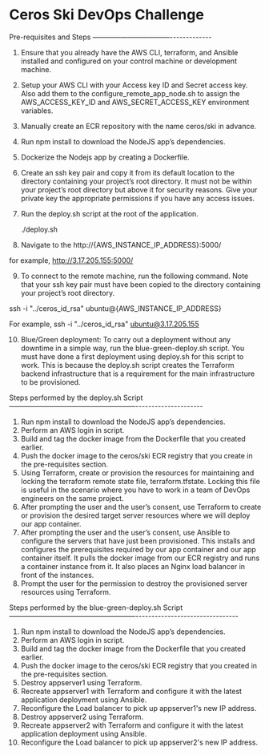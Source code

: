 # Ceros Ski DevOps Challenge

Pre-requisites and Steps
———————————-------------
1) Ensure that you already have the AWS CLI, terraform, and Ansible installed and configured on your control machine or development machine.
2) Setup your AWS CLI with your Access key ID and Secret access key. Also add them to the configure_remote_app_node.sh to assign the AWS_ACCESS_KEY_ID and AWS_SECRET_ACCESS_KEY environment variables.
3) Manually create an ECR repository with the name ceros/ski in advance.
4) Run npm install to download the NodeJS app’s dependencies.
5) Dockerize the Nodejs app by creating a Dockerfile.
6) Create an ssh key pair and copy it from its default location to the directory containing your project’s root directory. It must not be within your project’s root directory but above it for security reasons. Give your private key the appropriate permissions if you have any access issues.
7) Run the deploy.sh script at the root of the application.
	
     ./deploy.sh 

8) Navigate to the http://{AWS_INSTANCE_IP_ADDRESS}:5000/ 

  for example, 
  http://3.17.205.155:5000/

9) To connect to the remote machine, run the following command. Note that your ssh key pair must have been copied to the directory containing your project’s root directory.

ssh -i "../ceros_id_rsa" ubuntu@{AWS_INSTANCE_IP_ADDRESS}

For example, 
ssh -i "../ceros_id_rsa" ubuntu@3.17.205.155

10) Blue/Green deployment: To carry out a deployment without any downtime in a simple way, run the blue-green-deploy.sh script. You must have done a first deployment using deploy.sh for this script to work. This is because the deploy.sh script creates the Terraform backend infrastructure that is a requirement for the main infrastructure to be provisioned.


Steps performed by the deploy.sh Script
——————————————————---------------------
1) Run npm install to download the NodeJS app’s dependencies.
2) Perform an AWS login in script.
3) Build and tag the docker image from the Dockerfile that you created earlier.
4) Push the docker image to the ceros/ski ECR registry that you create in the pre-requisites section.
5) Using Terraform, create or provision the resources for maintaining and locking the terraform remote state file, terraform.tfstate. Locking this file is useful in the scenario where you have to work in a team of DevOps engineers on the same project.
6) After prompting the user and the user’s consent, use Terraform to create or provision the desired target server resources where we will deploy our app container.
7) After prompting the user and the user’s consent, use Ansible to configure the servers that have just been provisioned. This installs and configures the prerequisites required by our app container and our app container itself. It pulls the docker image from our ECR registry and runs a container instance from it. It also places an Nginx load balancer in front of the instances.
8) Prompt the user for the permission to destroy the provisioned server resources using Terraform.


Steps performed by the blue-green-deploy.sh Script
——————————————————--------------------------------
1) Run npm install to download the NodeJS app’s dependencies.
2) Perform an AWS login in script.
3) Build and tag the docker image from the Dockerfile that you created earlier.
4) Push the docker image to the ceros/ski ECR registry that you created in the pre-requisites section.
5) Destroy appserver1 using Terraform.
6) Recreate appserver1 with Terraform and configure it with the latest application deployment using Ansible.
7) Reconfigure the Load balancer to pick up appserver1's new IP address.
8) Destroy appserver2 using Terraform.
9) Recreate appserver2 with Terraform and configure it with the latest application deployment using Ansible.
10) Reconfigure the Load balancer to pick up appserver2's new IP address.